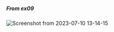 ##### From ex09 <br>
![Screenshot from 2023-07-10 13-14-15](https://github.com/erdogancayir/42Piscine-PythonforDataScience/assets/94300378/eee1e497-3185-4850-bfc8-1280a84c14f4)
